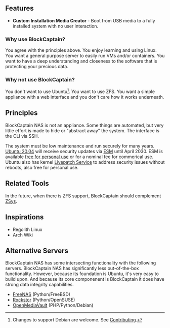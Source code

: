 ## Features

* **Custom Installation Media Creator** - Boot from USB media to a fully installed system with no user interaction.

### Why use BlockCaptain?

You agree with the principles above. You enjoy learning and using Linux. You want a general purpose server to easily run VMs and/or containers. 
You want to have a deep understanding and closeness to the software that is protecting your precious data.

### Why not use BlockCaptain?

You don't want to use Ubuntu[^1]. You want to use ZFS. You want a simple appliance with a web interface and you don't care how it works underneath.

## Principles

BlockCaptain NAS is not an appliance. Some things are automated, but very little effort
is made to hide or "abstract away" the system. The interface is the CLI via SSH. 

The system must be low maintenance and run securely for many years. [Ubuntu 20.04](https://ubuntu.com/about/release-cycle) will receive security updates
via [ESM](https://ubuntu.com/esm) until April 2030. ESM is available [free for personal use](https://ubuntu.com/advantage) or for a nominal fee for commerical use. 
Ubuntu also has kernel [Livepatch Service](https://ubuntu.com/livepatch) to address security issues without reboots, also free for personal use.

## Related Tools

In the future, when there is ZFS support, BlockCaptain should complement [ZSys](https://github.com/ubuntu/zsys).

## Inspirations

* Regolith Linux
* Arch Wiki

## Alternative Servers

BlockCaptain NAS has some intersecting functionality with the following servers. BlockCaptain NAS has significantly less out-of-the-box functionality. 
However, because its foundation is Ubuntu, it's very easy to build upon. And because its core componenent is BlockCaptain it does have strong data integrity capabilities.

* [FreeNAS](https://www.freenas.org/) (Python/FreeBSD)
* [Rockstor](http://rockstor.com/) (Python/OpenSUSE)
* [OpenMediaVault](https://www.openmediavault.org/) (PHP/Python/Debian)

[^1]: Changes to support Debian are welcome. See [Contributing](/development/contributing.md).
